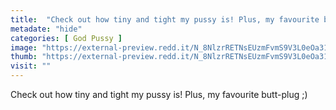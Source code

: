 ```yaml
---
title:  "Check out how tiny and tight my pussy is! Plus, my favourite butt-plug ;)"
metadate: "hide"
categories: [ God Pussy ]
image: "https://external-preview.redd.it/N_8NlzrRETNsEUzmFvmS9V3L0eOa31JkVp6NWizwwmA.jpg?auto=webp&s=d0c4178b7eba9143f6ac2775176888e4f006ee72"
thumb: "https://external-preview.redd.it/N_8NlzrRETNsEUzmFvmS9V3L0eOa31JkVp6NWizwwmA.jpg?width=1080&crop=smart&auto=webp&s=b1851f154efb9904c263fc3507d294aac2e5a255"
visit: ""
---
```

Check out how tiny and tight my pussy is! Plus, my favourite butt-plug ;)
